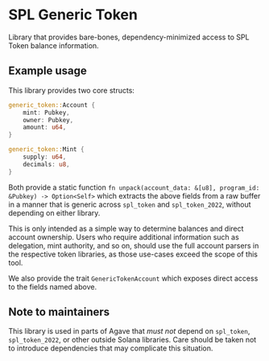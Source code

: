 # SPL Generic Token

Library that provides bare-bones, dependency-minimized access to SPL Token balance information.

## Example usage

This library provides two core structs:

```rust
generic_token::Account {
    mint: Pubkey,
    owner: Pubkey,
    amount: u64,
}

generic_token::Mint {
    supply: u64,
    decimals: u8,
}
```

Both provide a static function `fn unpack(account_data: &[u8], program_id: &Pubkey) -> Option<Self>`
which extracts the above fields from a raw buffer in a manner that is generic across `spl_token`
and `spl_token_2022`, without depending on either library.

This is only intended as a simple way to determine balances and direct account ownership. Users
who require additional information such as delegation, mint authority, and so on, should use
the full account parsers in the respective token libraries, as those use-cases exceed the scope of
this tool.

We also provide the trait `GenericTokenAccount` which exposes direct access to the fields named above.

## Note to maintainers

This library is used in parts of Agave that _must not_ depend on `spl_token`, `spl_token_2022`, or
other outside Solana libraries. Care should be taken not to introduce dependencies that may
complicate this situation.
